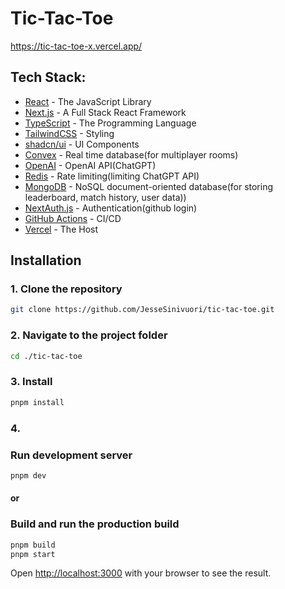 # Tic-Tac-Toe
https://tic-tac-toe-x.vercel.app/
## Tech Stack:
- [React](https://react.dev/) - The JavaScript Library
- [Next.js](https://nextjs.org/) - A Full Stack React Framework
- [TypeScript](https://www.typescriptlang.org/) - The Programming Language
- [TailwindCSS](https://tailwindcss.com/) - Styling
- [shadcn/ui](https://ui.shadcn.com/) - UI Components
- [Convex](https://www.convex.dev/) - Real time database(for multiplayer rooms)
- [OpenAI](https://platform.openai.com/docs/introduction) - OpenAI API(ChatGPT)
- [Redis](https://redis.io/) - Rate limiting(limiting ChatGPT API)
- [MongoDB](https://www.mongodb.com/) - NoSQL document-oriented database(for storing leaderboard, match history, user data))
- [NextAuth.js](https://next-auth.js.org/) - Authentication(github login)
- [GitHub Actions](https://github.com/features/actions) - CI/CD
- [Vercel](https://vercel.com/) - The Host

## Installation

### 1. Clone the repository
```bash
git clone https://github.com/JesseSinivuori/tic-tac-toe.git
```

### 2. Navigate to the project folder
```bash
cd ./tic-tac-toe
```

### 3. Install

```bash
pnpm install
```

### 4.
### Run development server

```bash
pnpm dev
```
#### or
### Build and run the production build
```bash
pnpm build
pnpm start
```

Open [http://localhost:3000](http://localhost:3000) with your browser to see the result.
